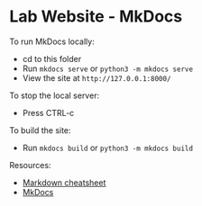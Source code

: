 # Lab Website - MkDocs

To run MkDocs locally: 
- cd to this folder
- Run `mkdocs serve` or `python3 -m mkdocs serve`
- View the site at `http://127.0.0.1:8000/`

To stop the local server:
- Press CTRL-c

To build the site:
- Run `mkdocs build` or `python3 -m mkdocs build`

Resources:
- [Markdown cheatsheet](https://github.com/adam-p/markdown-here/wiki/Markdown-Cheatsheet)
- [MkDocs](https://www.mkdocs.org/)
